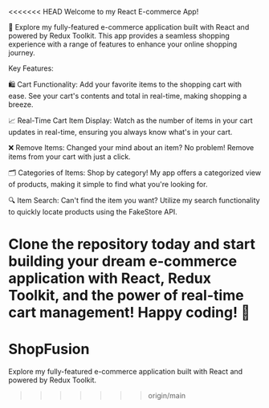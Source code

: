 <<<<<<< HEAD
Welcome to my React E-commerce App!

🛒 Explore my fully-featured e-commerce application built with React and powered by Redux Toolkit. This app provides a seamless shopping experience with a range of features to enhance your online shopping journey.

Key Features:

🛍️ Cart Functionality: Add your favorite items to the shopping cart with ease. See your cart's contents and total in real-time, making shopping a breeze.

📈 Real-Time Cart Item Display: Watch as the number of items in your cart updates in real-time, ensuring you always know what's in your cart.

❌ Remove Items: Changed your mind about an item? No problem! Remove items from your cart with just a click.

🗂️ Categories of Items: Shop by category! My app offers a categorized view of products, making it simple to find what you're looking for.

🔍 Item Search: Can't find the item you want? Utilize my search functionality to quickly locate products using the FakeStore API.

Clone the repository today and start building your dream e-commerce application with React, Redux Toolkit, and the power of real-time cart management! Happy coding! 🚀
=======
# ShopFusion
Explore my fully-featured e-commerce application built with React and powered by Redux Toolkit.
>>>>>>> origin/main
